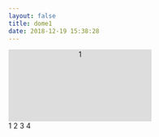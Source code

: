 ```yaml
---
layout: false
title: dome1
date: 2018-12-19 15:38:28
---
```


<html> <head> <meta charset="UTF-8"> <title>dome1</title> <style> .box { width: 20em; height: 10em; border: 1px solid #ddd; overflow: hidden; } .list { height: 100%; background: #ddd; text-align: center; position: relative; } .list input { position: absolute; top:0; height: 100%; width: 1px; border:0; padding: 0; margin: 0; clip: rect(0 0 0 0); } </style> </head> <body> <div class="box"> <div class="list"><input id="one">1</div> <div class="list"><input id="two">2</div> <div class="list"><input id="three">3</div> <div class="list"><input id="four">4</div> </div> <div class="link"> <label class="click" for="one">1</label> <label class="click" for="two">2</label> <label class="click" for="three">3</label> <label class="click" for="four">4</label> </div> </body> </html>